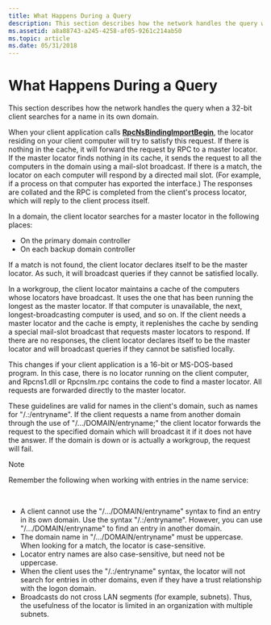 ```yaml
---
title: What Happens During a Query
description: This section describes how the network handles the query when a 32-bit client searches for a name in its own domain.
ms.assetid: a8a88743-a245-4258-af05-9261c214ab50
ms.topic: article
ms.date: 05/31/2018
---
```


# What Happens During a Query

This section describes how the network handles the query when a 32-bit client searches for a name in its own domain.

When your client application calls [**RpcNsBindingImportBegin**](/windows/desktop/api/Rpcnsi/nf-rpcnsi-rpcnsbindingimportbegina), the locator residing on your client computer will try to satisfy this request. If there is nothing in the cache, it will forward the request by RPC to a master locator. If the master locator finds nothing in its cache, it sends the request to all the computers in the domain using a mail-slot broadcast. If there is a match, the locator on each computer will respond by a directed mail slot. (For example, if a process on that computer has exported the interface.) The responses are collated and the RPC is completed from the client's process locator, which will reply to the client process itself.

In a domain, the client locator searches for a master locator in the following places:

-   On the primary domain controller
-   On each backup domain controller

If a match is not found, the client locator declares itself to be the master locator. As such, it will broadcast queries if they cannot be satisfied locally.

In a workgroup, the client locator maintains a cache of the computers whose locators have broadcast. It uses the one that has been running the longest as the master locator. If that computer is unavailable, the next, longest-broadcasting computer is used, and so on. If the client needs a master locator and the cache is empty, it replenishes the cache by sending a special mail-slot broadcast that requests master locators to respond. If there are no responses, the client locator declares itself to be the master locator and will broadcast queries if they cannot be satisfied locally.

This changes if your client application is a 16-bit or MS-DOS-based program. In this case, there is no locator running on the client computer, and Rpcns1.dll or Rpcnslm.rpc contains the code to find a master locator. All requests are forwarded directly to the master locator.

These guidelines are valid for names in the client's domain, such as names for "/.:/entryname". If the client requests a name from another domain through the use of "/.../DOMAIN/entryname;" the client locator forwards the request to the specified domain which will broadcast it if it does not have the answer. If the domain is down or is actually a workgroup, the request will fail.

> [!Note]  
> Remember the following when working with entries in the name service:

 

-   A client cannot use the "/.../DOMAIN/entryname" syntax to find an entry in its own domain. Use the syntax "/.:/entryname". However, you can use "/.../DOMAIN/entryname" to find an entry in another domain.
-   The domain name in "/.../DOMAIN/entryname" must be uppercase. When looking for a match, the locator is case-sensitive.
-   Locator entry names are also case-sensitive, but need not be uppercase.
-   When the client uses the "/.:/entryname" syntax, the locator will not search for entries in other domains, even if they have a trust relationship with the logon domain.
-   Broadcasts do not cross LAN segments (for example, subnets). Thus, the usefulness of the locator is limited in an organization with multiple subnets.

 

 




